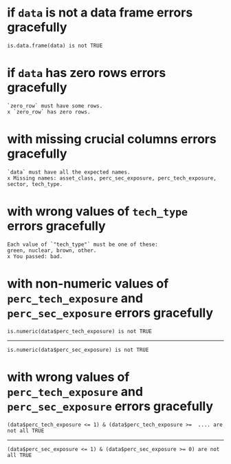 # if `data` is not a data frame errors gracefully

    is.data.frame(data) is not TRUE

# if `data` has zero rows errors gracefully

    `zero_row` must have some rows.
    x `zero_row` has zero rows.

# with missing crucial columns errors gracefully

    `data` must have all the expected names.
    x Missing names: asset_class, perc_sec_exposure, perc_tech_exposure, sector, tech_type.

# with wrong values of `tech_type` errors gracefully

    Each value of `"tech_type"` must be one of these:
    green, nuclear, brown, other.
    x You passed: bad.

# with non-numeric values of `perc_tech_exposure` and `perc_sec_exposure` errors gracefully

    is.numeric(data$perc_tech_exposure) is not TRUE

---

    is.numeric(data$perc_sec_exposure) is not TRUE

# with wrong values of `perc_tech_exposure` and `perc_sec_exposure` errors gracefully

    (data$perc_tech_exposure <= 1) & (data$perc_tech_exposure >=  .... are not all TRUE

---

    (data$perc_sec_exposure <= 1) & (data$perc_sec_exposure >= 0) are not all TRUE

